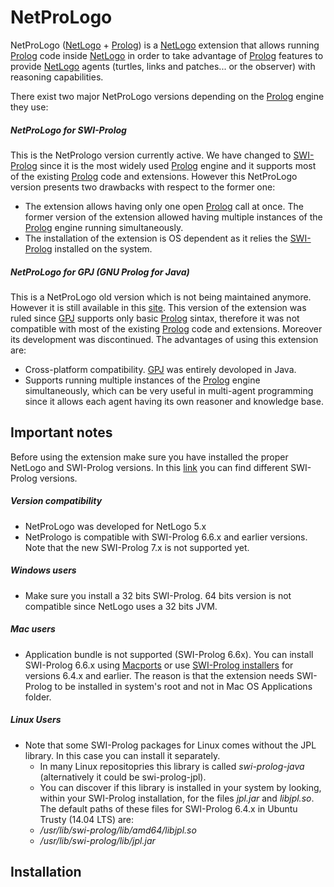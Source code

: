 # NetProLogo
NetProLogo ([NetLogo](https://ccl.northwestern.edu/netlogo/) + [Prolog](http://en.wikipedia.org/wiki/Prolog)) is a [NetLogo](https://ccl.northwestern.edu/netlogo/) extension that allows running [Prolog](http://en.wikipedia.org/wiki/Prolog) code inside [NetLogo](https://ccl.northwestern.edu/netlogo/) in order to take advantage of [Prolog](http://en.wikipedia.org/wiki/Prolog) features to provide [NetLogo](https://ccl.northwestern.edu/netlogo/) agents  (turtles, links and patches... or the observer) with reasoning capabilities.

There exist two major NetProLogo versions depending on the [Prolog](http://en.wikipedia.org/wiki/Prolog) engine they use:

##### NetProLogo for SWI-Prolog

This is the NetPrologo version currently active. We have changed to [SWI-Prolog](http://www.swi-prolog.org/) since it is the most widely used [Prolog](http://en.wikipedia.org/wiki/Prolog) engine and it supports most of the existing [Prolog](http://en.wikipedia.org/wiki/Prolog) code and extensions. However this NetProLogo version presents two drawbacks with respect to the former one:

* The extension allows having only one open [Prolog](http://en.wikipedia.org/wiki/Prolog) call at once. The former version of the extension allowed having multiple instances of the [Prolog](http://en.wikipedia.org/wiki/Prolog) engine running simultaneously.
* The installation of the extension is OS dependent as it relies the [SWI-Prolog](http://www.swi-prolog.org/) installed on the system.

##### NetProLogo for GPJ (GNU Prolog for Java)

This is a NetProLogo old version which is not being maintained anymore. However it is still available in this [site](http://www.cs.us.es/~fsancho/NetProLogo/). This version of the extension was ruled since [GPJ](http://www.gnu.org/software/gnuprologjava/gnuprologjava.html) supports only basic [Prolog](http://en.wikipedia.org/wiki/Prolog) sintax, therefore it was not compatible with most of the existing [Prolog](http://en.wikipedia.org/wiki/Prolog) code and extensions. Moreover its development was discontinued. The advantages of using this extension are:

* Cross-platform compatibility. [GPJ](http://www.gnu.org/software/gnuprologjava/gnuprologjava.html) was entirely devoloped in Java.
* Supports running multiple instances of the [Prolog](http://en.wikipedia.org/wiki/Prolog) engine simultaneously, which can be very useful in multi-agent programming since it allows each agent having its own reasoner and knowledge base.

## Important notes

Before using the extension make sure you have installed the proper NetLogo and SWI-Prolog versions. In this [link](http://www.swi-prolog.org/download/stable?show=all) you can find different SWI-Prolog versions.

##### Version compatibility

* NetProLogo was developed for NetLogo 5.x
* NetPrologo is compatible with SWI-Prolog 6.6.x and earlier versions. Note that the new SWI-Prolog 7.x is not supported yet.

##### Windows users

* Make sure you install a 32 bits SWI-Prolog. 64 bits version is not compatible since NetLogo uses a 32 bits JVM.

##### Mac users

* Application bundle is not supported (SWI-Prolog 6.6x). You can install SWI-Prolog 6.6.x using [Macports](http://www.swi-prolog.org/build/macos.html) or use [SWI-Prolog installers](http://www.swi-prolog.org/download/stable?show=all) for versions 6.4.x and earlier. The reason is that the extension needs SWI-Prolog to be installed in system's root and not in Mac OS Applications folder.

##### Linux Users

* Note that some SWI-Prolog packages for Linux comes without the JPL library. In this case you can install it separately.
  * In many Linux repositopries this library is called *swi-prolog-java* (alternatively it could be swi-prolog-jpl).
  * You can discover if this library is installed in your system by looking, within your SWI-Prolog installation, for the files *jpl.jar* and *libjpl.so*. The default paths of these files for SWI-Prolog 6.4.x in Ubuntu Trusty (14.04 LTS) are:
  * */usr/lib/swi-prolog/lib/amd64/libjpl.so*
  * */usr/lib/swi-prolog/lib/jpl.jar*

## Installation
